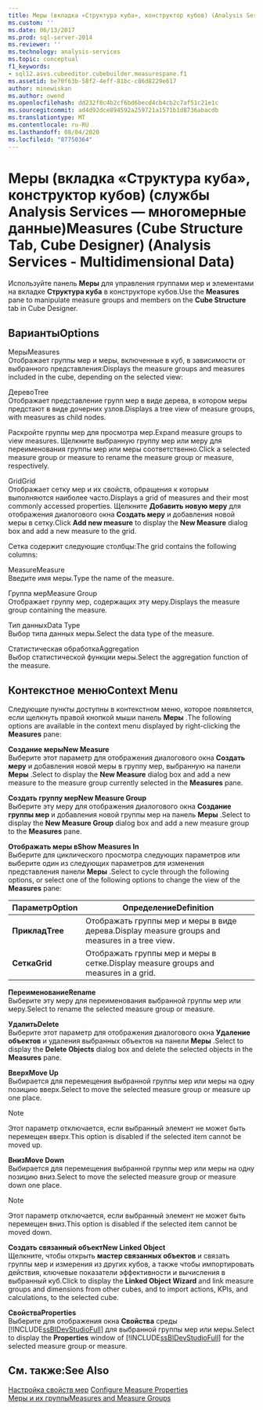 ```yaml
---
title: Меры (вкладка «Структура куба», конструктор кубов) (Analysis Services-многомерные данные) | Документация Майкрософт
ms.custom: ''
ms.date: 06/13/2017
ms.prod: sql-server-2014
ms.reviewer: ''
ms.technology: analysis-services
ms.topic: conceptual
f1_keywords:
- sql12.asvs.cubeeditor.cubebuilder.measurespane.f1
ms.assetid: be70f63b-58f2-4eff-81bc-c86d8229e617
author: minewiskan
ms.author: owend
ms.openlocfilehash: dd232f8c4b2cf6bd6becd4cb4cb2c7af51c21e1c
ms.sourcegitcommit: ad4d92dce894592a259721a1571b1d8736abacdb
ms.translationtype: MT
ms.contentlocale: ru-RU
ms.lasthandoff: 08/04/2020
ms.locfileid: "87750364"
---
```

# <a name="measures-cube-structure-tab-cube-designer-analysis-services---multidimensional-data"></a><span data-ttu-id="02fee-102">Меры (вкладка «Структура куба», конструктор кубов) (службы Analysis Services — многомерные данные)</span><span class="sxs-lookup"><span data-stu-id="02fee-102">Measures (Cube Structure Tab, Cube Designer) (Analysis Services - Multidimensional Data)</span></span>
  <span data-ttu-id="02fee-103">Используйте панель **Меры** для управления группами мер и элементами на вкладке **Структура куба** в конструкторе кубов.</span><span class="sxs-lookup"><span data-stu-id="02fee-103">Use the **Measures** pane to manipulate measure groups and members on the **Cube Structure** tab in Cube Designer.</span></span>  
  
## <a name="options"></a><span data-ttu-id="02fee-104">Варианты</span><span class="sxs-lookup"><span data-stu-id="02fee-104">Options</span></span>  
 <span data-ttu-id="02fee-105">Меры</span><span class="sxs-lookup"><span data-stu-id="02fee-105">Measures</span></span>  
 <span data-ttu-id="02fee-106">Отображает группы мер и меры, включенные в куб, в зависимости от выбранного представления:</span><span class="sxs-lookup"><span data-stu-id="02fee-106">Displays the measure groups and measures included in the cube, depending on the selected view:</span></span>  
  
 <span data-ttu-id="02fee-107">Дерево</span><span class="sxs-lookup"><span data-stu-id="02fee-107">Tree</span></span>  
 <span data-ttu-id="02fee-108">Отображает представление групп мер в виде дерева, в котором меры предстают в виде дочерних узлов.</span><span class="sxs-lookup"><span data-stu-id="02fee-108">Displays a tree view of measure groups, with measures as child nodes.</span></span>  
  
 <span data-ttu-id="02fee-109">Раскройте группы мер для просмотра мер.</span><span class="sxs-lookup"><span data-stu-id="02fee-109">Expand measure groups to view measures.</span></span> <span data-ttu-id="02fee-110">Щелкните выбранную группу мер или меру для переименования группы мер или меры соответственно.</span><span class="sxs-lookup"><span data-stu-id="02fee-110">Click a selected measure group or measure to rename the measure group or measure, respectively.</span></span>  
  
 <span data-ttu-id="02fee-111">Grid</span><span class="sxs-lookup"><span data-stu-id="02fee-111">Grid</span></span>  
 <span data-ttu-id="02fee-112">Отображает сетку мер и их свойств, обращения к которым выполняются наиболее часто.</span><span class="sxs-lookup"><span data-stu-id="02fee-112">Displays a grid of measures and their most commonly accessed properties.</span></span> <span data-ttu-id="02fee-113">Щелкните **Добавить новую меру** для отображения диалогового окна **Создать меру** и добавления новой меры в сетку.</span><span class="sxs-lookup"><span data-stu-id="02fee-113">Click **Add new measure** to display the **New Measure** dialog box and add a new measure to the grid.</span></span>  
  
 <span data-ttu-id="02fee-114">Сетка содержит следующие столбцы:</span><span class="sxs-lookup"><span data-stu-id="02fee-114">The grid contains the following columns:</span></span>  
  
 <span data-ttu-id="02fee-115">Measure</span><span class="sxs-lookup"><span data-stu-id="02fee-115">Measure</span></span>  
 <span data-ttu-id="02fee-116">Введите имя меры.</span><span class="sxs-lookup"><span data-stu-id="02fee-116">Type the name of the measure.</span></span>  
  
 <span data-ttu-id="02fee-117">Группа мер</span><span class="sxs-lookup"><span data-stu-id="02fee-117">Measure Group</span></span>  
 <span data-ttu-id="02fee-118">Отображает группу мер, содержащих эту меру.</span><span class="sxs-lookup"><span data-stu-id="02fee-118">Displays the measure group containing the measure.</span></span>  
  
 <span data-ttu-id="02fee-119">Тип данных</span><span class="sxs-lookup"><span data-stu-id="02fee-119">Data Type</span></span>  
 <span data-ttu-id="02fee-120">Выбор типа данных меры.</span><span class="sxs-lookup"><span data-stu-id="02fee-120">Select the data type of the measure.</span></span>  
  
 <span data-ttu-id="02fee-121">Статистическая обработка</span><span class="sxs-lookup"><span data-stu-id="02fee-121">Aggregation</span></span>  
 <span data-ttu-id="02fee-122">Выбор статистической функции меры.</span><span class="sxs-lookup"><span data-stu-id="02fee-122">Select the aggregation function of the measure.</span></span>  
  
## <a name="context-menu"></a><span data-ttu-id="02fee-123">Контекстное меню</span><span class="sxs-lookup"><span data-stu-id="02fee-123">Context Menu</span></span>  
 <span data-ttu-id="02fee-124">Следующие пункты доступны в контекстном меню, которое появляется, если щелкнуть правой кнопкой мыши панель **Меры** .</span><span class="sxs-lookup"><span data-stu-id="02fee-124">The following options are available in the context menu displayed by right-clicking the **Measures** pane:</span></span>  
  
 <span data-ttu-id="02fee-125">**Создание меры**</span><span class="sxs-lookup"><span data-stu-id="02fee-125">**New Measure**</span></span>  
 <span data-ttu-id="02fee-126">Выберите этот параметр для отображения диалогового окна **Создать меру** и добавления новой меры в группу мер, выбранную на панели **Меры** .</span><span class="sxs-lookup"><span data-stu-id="02fee-126">Select to display the **New Measure** dialog box and add a new measure to the measure group currently selected in the **Measures** pane.</span></span>  
  
 <span data-ttu-id="02fee-127">**Создать группу мер**</span><span class="sxs-lookup"><span data-stu-id="02fee-127">**New Measure Group**</span></span>  
 <span data-ttu-id="02fee-128">Выберите эту меру для отображения диалогового окна **Создание группы мер** и добавления новой группы мер на панель **Меры** .</span><span class="sxs-lookup"><span data-stu-id="02fee-128">Select to display the **New Measure Group** dialog box and add a new measure group to the **Measures** pane.</span></span>  
  
 <span data-ttu-id="02fee-129">**Отображать меры в**</span><span class="sxs-lookup"><span data-stu-id="02fee-129">**Show Measures In**</span></span>  
 <span data-ttu-id="02fee-130">Выберите для циклического просмотра следующих параметров или выберите один из следующих параметров для изменения представления панели **Меры** .</span><span class="sxs-lookup"><span data-stu-id="02fee-130">Select to cycle through the following options, or select one of the following options to change the view of the **Measures** pane:</span></span>  
  
|<span data-ttu-id="02fee-131">Параметр</span><span class="sxs-lookup"><span data-stu-id="02fee-131">Option</span></span>|<span data-ttu-id="02fee-132">Определение</span><span class="sxs-lookup"><span data-stu-id="02fee-132">Definition</span></span>|  
|------------|----------------|  
|<span data-ttu-id="02fee-133">**Приклад**</span><span class="sxs-lookup"><span data-stu-id="02fee-133">**Tree**</span></span>|<span data-ttu-id="02fee-134">Отображать группы мер и меры в виде дерева.</span><span class="sxs-lookup"><span data-stu-id="02fee-134">Display measure groups and measures in a tree view.</span></span>|  
|<span data-ttu-id="02fee-135">**Сетка**</span><span class="sxs-lookup"><span data-stu-id="02fee-135">**Grid**</span></span>|<span data-ttu-id="02fee-136">Отображать группы мер и меры в сетке.</span><span class="sxs-lookup"><span data-stu-id="02fee-136">Display measure groups and measures in a grid.</span></span>|  
  
 <span data-ttu-id="02fee-137">**Переименование**</span><span class="sxs-lookup"><span data-stu-id="02fee-137">**Rename**</span></span>  
 <span data-ttu-id="02fee-138">Выберите эту меру для переименования выбранной группы мер или меру.</span><span class="sxs-lookup"><span data-stu-id="02fee-138">Select to rename the selected measure group or measure.</span></span>  
  
 <span data-ttu-id="02fee-139">**Удалить**</span><span class="sxs-lookup"><span data-stu-id="02fee-139">**Delete**</span></span>  
 <span data-ttu-id="02fee-140">Выберите этот параметр для отображения диалогового окна **Удаление объектов** и удаления выбранных объектов на панели **Меры** .</span><span class="sxs-lookup"><span data-stu-id="02fee-140">Select to display the **Delete Objects** dialog box and delete the selected objects in the **Measures** pane.</span></span>  
  
 <span data-ttu-id="02fee-141">**Вверх**</span><span class="sxs-lookup"><span data-stu-id="02fee-141">**Move Up**</span></span>  
 <span data-ttu-id="02fee-142">Выбирается для перемещения выбранной группы мер или меры на одну позицию вверх.</span><span class="sxs-lookup"><span data-stu-id="02fee-142">Select to move the selected measure group or measure up one place.</span></span>  
  
> [!NOTE]  
>  <span data-ttu-id="02fee-143">Этот параметр отключается, если выбранный элемент не может быть перемещен вверх.</span><span class="sxs-lookup"><span data-stu-id="02fee-143">This option is disabled if the selected item cannot be moved up.</span></span>  
  
 <span data-ttu-id="02fee-144">**Вниз**</span><span class="sxs-lookup"><span data-stu-id="02fee-144">**Move Down**</span></span>  
 <span data-ttu-id="02fee-145">Выбирается для перемещения выбранной группы мер или меры на одну позицию вниз.</span><span class="sxs-lookup"><span data-stu-id="02fee-145">Select to move the selected measure group or measure down one place.</span></span>  
  
> [!NOTE]  
>  <span data-ttu-id="02fee-146">Этот параметр отключается, если выбранный элемент не может быть перемещен вниз.</span><span class="sxs-lookup"><span data-stu-id="02fee-146">This option is disabled if the selected item cannot be moved down.</span></span>  
  
 <span data-ttu-id="02fee-147">**Создать связанный объект**</span><span class="sxs-lookup"><span data-stu-id="02fee-147">**New Linked Object**</span></span>  
 <span data-ttu-id="02fee-148">Щелкните, чтобы открыть **мастер связанных объектов** и связать группы мер и измерения из других кубов, а также чтобы импортировать действия, ключевые показатели эффективности и вычисления в выбранный куб.</span><span class="sxs-lookup"><span data-stu-id="02fee-148">Click to display the **Linked Object Wizard** and link measure groups and dimensions from other cubes, and to import actions, KPIs, and calculations, to the selected cube.</span></span>  
  
 <span data-ttu-id="02fee-149">**Свойства**</span><span class="sxs-lookup"><span data-stu-id="02fee-149">**Properties**</span></span>  
 <span data-ttu-id="02fee-150">Выберите для отображения окна **Свойства** среды [!INCLUDE[ssBIDevStudioFull](../includes/ssbidevstudiofull-md.md)] для выбранной группы мер или меры.</span><span class="sxs-lookup"><span data-stu-id="02fee-150">Select to display the **Properties** window of [!INCLUDE[ssBIDevStudioFull](../includes/ssbidevstudiofull-md.md)] for the selected measure group or measure.</span></span>  
  
## <a name="see-also"></a><span data-ttu-id="02fee-151">См. также:</span><span class="sxs-lookup"><span data-stu-id="02fee-151">See Also</span></span>  
 <span data-ttu-id="02fee-152">[Настройка свойств мер](multidimensional-models/configure-measure-properties.md) </span><span class="sxs-lookup"><span data-stu-id="02fee-152">[Configure Measure Properties](multidimensional-models/configure-measure-properties.md) </span></span>  
 [<span data-ttu-id="02fee-153">Меры и их группы</span><span class="sxs-lookup"><span data-stu-id="02fee-153">Measures and Measure Groups</span></span>](multidimensional-models/measures-and-measure-groups.md)  
  
  
